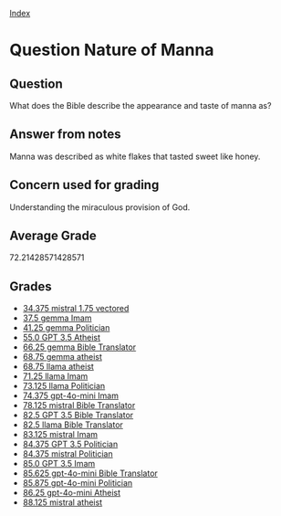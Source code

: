 
[Index](../../index.md)
# Question Nature of Manna
## Question
What does the Bible describe the appearance and taste of manna as?

## Answer from notes
Manna was described as white flakes that tasted sweet like honey.

## Concern used for grading
Understanding the miraculous provision of God.

## Average Grade
72.21428571428571

## Grades
 * [34.375 mistral 1.75 vectored](../answers/mistral_1.75_vectored/Nature_of_Manna.md)
 * [37.5 gemma Imam](../answers/gemma_Imam/Nature_of_Manna.md)
 * [41.25 gemma Politician](../answers/gemma_Politician/Nature_of_Manna.md)
 * [55.0 GPT 3.5 Atheist](../answers/GPT_3.5_Atheist/Nature_of_Manna.md)
 * [66.25 gemma Bible Translator](../answers/gemma_Bible_Translator/Nature_of_Manna.md)
 * [68.75 gemma atheist](../answers/gemma_atheist/Nature_of_Manna.md)
 * [68.75 llama atheist](../answers/llama_atheist/Nature_of_Manna.md)
 * [71.25 llama Imam](../answers/llama_Imam/Nature_of_Manna.md)
 * [73.125 llama Politician](../answers/llama_Politician/Nature_of_Manna.md)
 * [74.375 gpt-4o-mini Imam](../answers/gpt-4o-mini_Imam/Nature_of_Manna.md)
 * [78.125 mistral Bible Translator](../answers/mistral_Bible_Translator/Nature_of_Manna.md)
 * [82.5 GPT 3.5 Bible Translator](../answers/GPT_3.5_Bible_Translator/Nature_of_Manna.md)
 * [82.5 llama Bible Translator](../answers/llama_Bible_Translator/Nature_of_Manna.md)
 * [83.125 mistral Imam](../answers/mistral_Imam/Nature_of_Manna.md)
 * [84.375 GPT 3.5 Politician](../answers/GPT_3.5_Politician/Nature_of_Manna.md)
 * [84.375 mistral Politician](../answers/mistral_Politician/Nature_of_Manna.md)
 * [85.0 GPT 3.5 Imam](../answers/GPT_3.5_Imam/Nature_of_Manna.md)
 * [85.625 gpt-4o-mini Bible Translator](../answers/gpt-4o-mini_Bible_Translator/Nature_of_Manna.md)
 * [85.875 gpt-4o-mini Politician](../answers/gpt-4o-mini_Politician/Nature_of_Manna.md)
 * [86.25 gpt-4o-mini Atheist](../answers/gpt-4o-mini_Atheist/Nature_of_Manna.md)
 * [88.125 mistral atheist](../answers/mistral_atheist/Nature_of_Manna.md)

